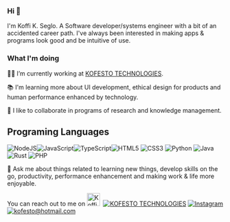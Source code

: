 
### Hi 👋

I'm Koffi K. Seglo. A Software developer/systems engineer with a bit of an accidented career path. I've always been interested in making apps & programs look good and be intuitive of use.

### What I'm doing 

👨‍💻 I’m currently working at [KOFESTO TECHNOLOGIES](https://www.kofestotech.com).

📚 I'm learning more about UI development, ethical design for products and human performance enhanced by technology.

🤝 I like to collaborate in programs of research and knowledge management.
## Programing Languages

<img alt="NodeJS" src="https://img.shields.io/badge/node.js-%2343853D.svg?style=for-the-badge&logo=node-dot-js&logoColor=white"/><img alt="JavaScript" src="https://img.shields.io/badge/javascript-%23323330.svg?style=for-the-badge&logo=javascript&logoColor=%23F7DF1E"/><img alt="TypeScript" src="https://img.shields.io/badge/typescript-%23007ACC.svg?style=for-the-badge&logo=typescript&logoColor=white"/><img alt="HTML5" src="https://img.shields.io/badge/html5-%23E34F26.svg?style=for-the-badge&logo=html5&logoColor=white"/>
<img alt="CSS3" src="https://img.shields.io/badge/css3-%231572B6.svg?style=for-the-badge&logo=css3&logoColor=white"/>
<img alt="Python" src="https://img.shields.io/badge/python-%2314354C.svg?style=for-the-badge&logo=python&logoColor=white"/>
<img alt="Java" src="https://img.shields.io/badge/java-%23ED8B00.svg?style=for-the-badge&logo=java&logoColor=white"/>
<img alt="Rust" src="https://img.shields.io/badge/rust-%23CC342D.svg?style=for-the-badge&logo=ruby&logoColor=white"/>
<img alt="PHP" src="https://img.shields.io/badge/php-%23CC342D.svg?style=for-the-badge&logo=ruby&logoColor=white"/>

💬 Ask me about things related to learning new things, develop skills on the go, productivity, performance enhancement and making work & life more enjoyable.

You can reach out to me on 
<a href="https://twitter.com/kofesto"><img height="30" src="https://github.com/WaylonWalker/WaylonWalker/blob/main/icon/twitter.png?raw=true" alt="Koffi Seglo's Twitter Profile"></a>&nbsp;
[![KOFESTO TECHNOLOGIES](https://img.shields.io/static/v1?label=kofestotech.com&message=%20&color=yellow&logo=&style=flat-square&logoColor=white)](https://www.kofestotech.com/)
[![Instagram](https://img.shields.io/static/v1?label=Instagram&message=%20&color=orange&logo=Instagram&style=flat-square&logoColor=white)](https://www.instagram.com/kofesto/)
[![kofesto@hotmail.com](https://img.shields.io/static/v1?label=kofesto@hotmail.com&message=%20&color=red&logo=gmail&style=flat-square&logoColor=white)](mailto:kofesto@hotmail.com)
<!--
**kofesto/kofesto** is a ✨ _special_ ✨ repository because its `README.md` (this file) appears on your GitHub profile.

Here are some ideas to get you started:

- 🔭 I’m currently working on ...
- 🌱 I’m currently learning ...
- 👯 I’m looking to collaborate on ...
- 🤔 I’m looking for help with ...
- 💬 Ask me about ...
- 📫 How to reach me: ...
- 😄 Pronouns: ...
- ⚡ Fun fact: ...
-->
